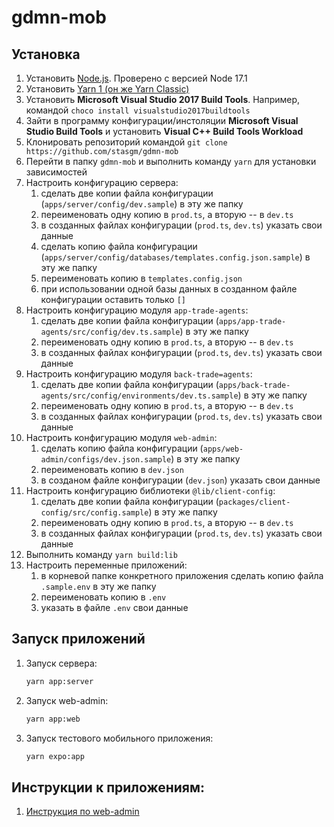 # gdmn-mob

## Установка

1. Установить [Node.js](https://nodejs.org/en/download/). Проверено с версией Node 17.1
2. Установить [Yarn 1 (он же Yarn Classic)](https://classic.yarnpkg.com/lang/en/)
3. Установить **Microsoft Visual Studio 2017 Build Tools**. Например, командой `choco install visualstudio2017buildtools`
4. Зайти в программу конфигурации/инстоляции **Microsoft Visual Studio Build Tools** и установить **Visual C++ Build Tools Workload**
5. Клонировать репозиторий командой `git clone https://github.com/stasgm/gdmn-mob`
6. Перейти в папку `gdmn-mob` и выполнить команду `yarn` для установки зависимостей
7. Настроить конфигурацию сервера:
   1. сделать две копии файла конфигурации (`apps/server/config/dev.sample`) в эту же папку
   2. переименовать одну копию в `prod.ts`, а вторую -- в `dev.ts`
   3. в созданных файлах конфигурации (`prod.ts`, `dev.ts`) указать cвои данные
   4. сделать копию файла конфигурации (`apps/server/config/databases/templates.config.json.sample`) в эту же папку
   5. переименовать копию в `templates.config.json`
   6. при использовании одной базы данных в созданном файле конфигурации оставить только `[]`
8. Настроить конфигурацию модуля `app-trade-agents`:
   1. сделать две копии файла конфигурации (`apps/app-trade-agents/src/config/dev.ts.sample`) в эту же папку
   2. переименовать одну копию в `prod.ts`, а вторую -- в `dev.ts`
   3. в созданных файлах конфигурации (`prod.ts`, `dev.ts`) указать cвои данные
9. Настроить конфигурацию модуля `back-trade=agents`:
   1. сделать две копии файла конфигурации (`apps/back-trade-agents/src/config/environments/dev.ts.sample`) в эту же папку
   2. переименовать одну копию в `prod.ts`, а вторую -- в `dev.ts`
   3. в созданных файлах конфигурации (`prod.ts`, `dev.ts`) указать cвои данные
10. Настроить конфигурацию модуля `web-admin`:
    1. сделать копию файла конфигурации (`apps/web-admin/configs/dev.json.sample`) в эту же папку
    2. переименовать копию в `dev.json`
    3. в созданом файле конфигурации (`dev.json`) указать cвои данные
11. Настроить конфигурацию библиотеки `@lib/client-config`:
    1. сделать две копии файла конфигурации (`packages/client-config/src/config.sample`) в эту же папку
    2. переименовать одну копию в `prod.ts`, а вторую -- в `dev.ts`
    3. в созданных файлах конфигурации (`prod.ts`, `dev.ts`) указать cвои данные
12. Выполнить команду `yarn build:lib`
13. Настроить переменные приложений:
    1. в корневой папке конкретного приложения сделать копию файла `.sample.env` в эту же папку
    2. переименовать копию в `.env`
    3. указать в файле `.env` свои данные

## Запуск приложений

1. Запуск сервера:

   ```bash
   yarn app:server
   ```

2. Запуск web-admin:

   ```bash
   yarn app:web
   ```

3. Запуск тестового мобильного приложения:

   ```bash
   yarn expo:app
   ```

## Инструкции к приложениям:

1. [Инструкция по web-admin](https://github.com/stasgm/gdmn-mob/blob/dev/apps/web-admin/docs/README.md)
